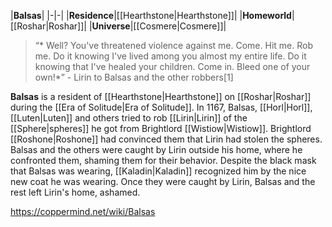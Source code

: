 |**Balsas**|
|-|-|
|**Residence**|[[Hearthstone\|Hearthstone]]|
|**Homeworld**|[[Roshar\|Roshar]]|
|**Universe**|[[Cosmere\|Cosmere]]|

>“* Well? You've threatened violence against me. Come. Hit me. Rob me. Do it knowing I've lived among you almost my entire life. Do it knowing that I've healed your children. Come in. Bleed one of your own!*”
\- Lirin to Balsas and the other robbers[1]


**Balsas** is a resident of [[Hearthstone\|Hearthstone]] on [[Roshar\|Roshar]] during the [[Era of Solitude\|Era of Solitude]].
In 1167, Balsas, [[Horl\|Horl]], [[Luten\|Luten]] and others tried to rob [[Lirin\|Lirin]] of the [[Sphere\|spheres]] he got from Brightlord [[Wistiow\|Wistiow]]. Brightlord [[Roshone\|Roshone]] had convinced them that Lirin had stolen the spheres. Balsas and the others were caught by Lirin outside his home, where he confronted them, shaming them for their behavior. Despite the black mask that Balsas was wearing, [[Kaladin\|Kaladin]] recognized him by the nice new coat he was wearing. Once they were caught by Lirin, Balsas and the rest left Lirin's home, ashamed.



https://coppermind.net/wiki/Balsas